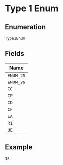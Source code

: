 
# Type 1 Enum

## Enumeration

`Type1Enum`

## Fields

| Name |
|  --- |
| `ENUM_2S` |
| `ENUM_3S` |
| `CC` |
| `CP` |
| `CD` |
| `CF` |
| `LA` |
| `RI` |
| `UE` |

## Example

```
3S
```

